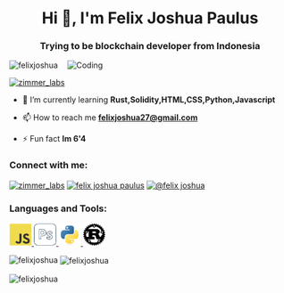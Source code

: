 <h1 align="center">Hi 👋, I'm Felix Joshua Paulus</h1>
<h3 align="center">Trying to be blockchain developer from Indonesia</h3>
<img align="right" alt="Coding" width="400" src="https://i.pinimg.com/originals/70/a7/84/70a784a58db1f5a8249209a798bd4dee.gif">

<p align="left"> <img src="https://komarev.com/ghpvc/?username=felixjoshua&label=Profile%20views&color=0e75b6&style=flat" alt="felixjoshua" /> </p>

<p align="left"> <a href="https://twitter.com/zimmer_labs" target="blank"><img src="https://img.shields.io/twitter/follow/zimmer_labs?logo=twitter&style=for-the-badge" alt="zimmer_labs" /></a> </p>

- 🌱 I’m currently learning **Rust,Solidity,HTML,CSS,Python,Javascript**

- 📫 How to reach me **felixjoshua27@gmail.com**

- ⚡ Fun fact **Im 6'4**

<h3 align="left">Connect with me:</h3>
<p align="left">
<a href="https://twitter.com/zimmer_labs" target="blank"><img align="center" src="https://raw.githubusercontent.com/rahuldkjain/github-profile-readme-generator/master/src/images/icons/Social/twitter.svg" alt="zimmer_labs" height="30" width="40" /></a>
<a href="https://linkedin.com/in/felix joshua paulus" target="blank"><img align="center" src="https://raw.githubusercontent.com/rahuldkjain/github-profile-readme-generator/master/src/images/icons/Social/linked-in-alt.svg" alt="felix joshua paulus" height="30" width="40" /></a>
<a href="https://medium.com/@felix.joshua1678" target="blank"><img align="center" src="https://raw.githubusercontent.com/rahuldkjain/github-profile-readme-generator/master/src/images/icons/Social/medium.svg" alt="@felix joshua" height="30" width="40" /></a>
</p>

<h3 align="left">Languages and Tools:</h3>
<p align="left"> <a href="https://developer.mozilla.org/en-US/docs/Web/JavaScript" target="_blank" rel="noreferrer"> <img src="https://raw.githubusercontent.com/devicons/devicon/master/icons/javascript/javascript-original.svg" alt="javascript" width="40" height="40"/> </a> <a href="https://www.photoshop.com/en" target="_blank" rel="noreferrer"> <img src="https://raw.githubusercontent.com/devicons/devicon/master/icons/photoshop/photoshop-line.svg" alt="photoshop" width="40" height="40"/> </a> <a href="https://www.python.org" target="_blank" rel="noreferrer"> <img src="https://raw.githubusercontent.com/devicons/devicon/master/icons/python/python-original.svg" alt="python" width="40" height="40"/> </a> <a href="https://www.rust-lang.org" target="_blank" rel="noreferrer"> <img src="https://raw.githubusercontent.com/devicons/devicon/master/icons/rust/rust-plain.svg" alt="rust" width="40" height="40"/> </a> </p>

<p><img align="left" src="https://github-readme-stats.vercel.app/api/top-langs?username=felixjoshua&show_icons=true&locale=en&layout=compact" alt="felixjoshua" /></p>

<p>&nbsp;<img align="center" src="https://github-readme-stats.vercel.app/api?username=felixjoshua&show_icons=true&locale=en" alt="felixjoshua" /></p>

<p><img align="center" src="https://github-readme-streak-stats.herokuapp.com/?user=felixjoshua&" alt="felixjoshua" /></p>
